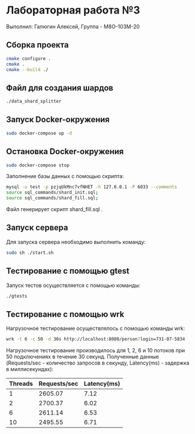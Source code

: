 # Лабораторная работа №3 #

Выполнил: Галюгин Алексей, Группа - М8О-103М-20

## Сборка проекта ##

```bash
cmake configure .
cmake .
cmake --build ./
```

## Файл для создания шардов ##

```bash
./data_shard_splitter
```

## Запуск Docker-окружения ##

```bash
sudo docker-compose up -d
```

## Остановка Docker-окружения ##

```bash
sudo docker-compose stop
```

Заполнение базы данных с помощью скрипта:

```bash
mysql -u test -p pzjqUkMnc7vfNHET -h 127.0.0.1 -P 6033 --comments
source sql_commands/shard_init.sql;
source sql_commands/shard_fill.sql;
```

Файл генерирует скрипт shard_fill.sql .

## Запуск сервера ##

Для запуска сервера необходимо выполнить команду:

```bash
sudo sh ./start.sh
```

## Тестирование с помощью gtest ##

Запуск тестов  осуществляется с помощью команды:

```bash
./gtests
```

## Тестирование с помощью wrk ##

Нагрузочное тестирование осуществлялось с помощью команды wrk:

```bash
wrk -t 6 -c 50 -d 30s http://localhost:8080/person?login=731-07-5834 
```

Нагрузочное тестирование производилось для 1, 2, 6  и  10 потоков при 50 подключениях в течение 30 секунд. Полученные данные (Requests/sec - количество запросов в секунду, Latency(ms) - задержка в миллисекундах):

Threads | Requests/sec | Latency(ms)
---     | ---          | ---
1       | 2605.07      | 7.12
2       | 2700.37      | 6.02
6       | 2611.14      | 6.53
10      | 2495.55      | 6.71
